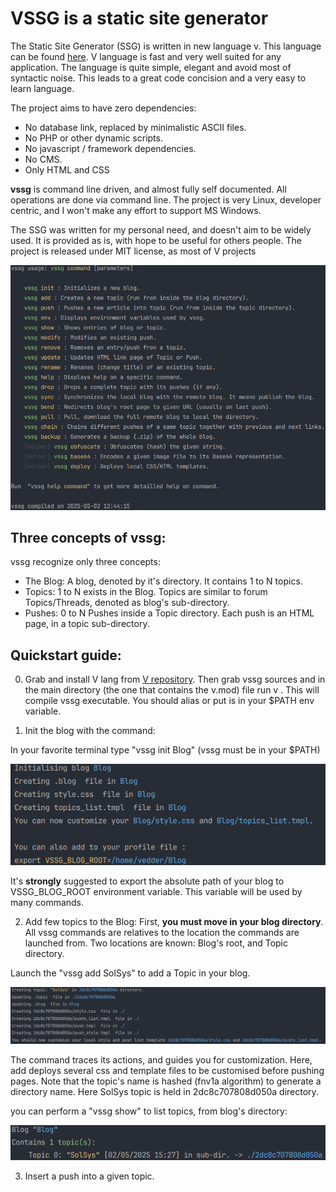 # VSSG is a static site generator

The Static Site Generator (SSG) is written in new language v. This language can be found [here](https://vlang.io/). V language
is fast and very well suited for any application. The language is quite simple, elegant and avoid most of syntactic noise.
This leads to a great code concision and a very easy to learn language.

The project aims to have zero dependencies:
- No database link, replaced by minimalistic ASCII files.
- No PHP or other dynamic scripts.
- No javascript / framework dependencies.
- No CMS.
- Only HTML and CSS


**vssg** is command line driven, and almost fully self documented. All operations are done via command
line. The project is very Linux, developer centric, and I won't make any effort to support MS Windows.

The SSG was written for my personal need, and doesn't aim to be widely used. It is provided as is, with hope to
be useful for others people. The project is released under MIT license, as most of V projects

![Terminal](./Doc/term.png "The SSG is command line driven")

## Three concepts of vssg:
vssg recognize only three concepts:

- The Blog: A blog, denoted by it's directory. It contains 1 to N topics.
- Topics: 1 to N exists in the Blog. Topics are similar to forum Topics/Threads, denoted as blog's sub-directory.
- Pushes: 0 to N Pushes inside a Topic directory. Each push is an HTML page, in a topic sub-directory.

## Quickstart guide:
0) Grab and install V lang from [V repository](https://github.com/vlang/v).
    Then grab vssg sources and in the main directory (the one that contains the v.mod) file run v .
    This will compile vssg executable. You should alias or put is in your $PATH env variable.

1) Init the blog with the command:

In your favorite terminal type "vssg init Blog"  (vssg must be in your $PATH)

 ![Terminal](./Doc/init.png "The init command results:")

It's **strongly** suggested to export the absolute path of your blog to VSSG_BLOG_ROOT environment variable.
This variable will be used by many commands.

2) Add few topics to the Blog: First, **you must move in your blog directory**. All vssg commands are relatives to the
location the commands are launched from. Two locations are known: Blog's root, and Topic directory.

Launch the "vssg add SolSys" to add a Topic in your blog.

![Terminal](./Doc/add.png "The add command results:")

The command traces its actions, and guides you for customization. Here, add deploys several css and
template files to be customised before pushing pages. Note that the topic's name is hashed (fnv1a algorithm) to generate
a directory name. Here SolSys topic is held in 2dc8c707808d050a directory.

you can perform a "vssg show" to list topics, from blog's directory:

![Terminal](./Doc/show.png "The show command from blog's directory.")



3) Insert a push into a given topic.

